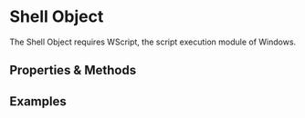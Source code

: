 # Shell Object

The Shell Object requires WScript, the script execution module of Windows.

## Properties & Methods

## Examples

